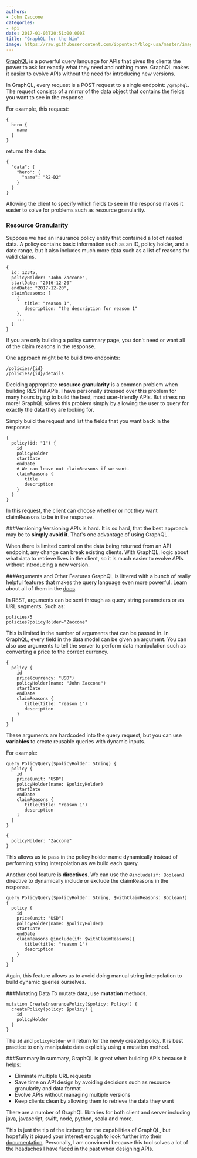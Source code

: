 ```yaml
---
authors:
- John Zaccone
categories:
- api
date: 2017-01-03T20:51:00.000Z
title: "GraphQL for the Win"
image: https://raw.githubusercontent.com/ippontech/blog-usa/master/images/2016/12/graphql-1.png
---
```


[GraphQL](http://graphql.org) is a powerful query language for APIs that gives the clients the power to ask for exactly what they need and nothing more. GraphQL makes it easier to evolve APIs without the need for introducing new versions. 

In GraphQL, every request is a POST request to a single endpoint: `/graphql`. The request consists of a mirror of the data object that contains the fields you want to see in the response.

For example, this request:
```language-json
{
  hero {
    name
  }
}
```
returns the data:
```language-json
{
  "data": {
    "hero": {
      "name": "R2-D2"
    }
  }
}
```

Allowing the client to specify which fields to see in the response makes it easier to solve for problems such as resource granularity.

### Resource Granularity

Suppose we had an insurance policy entity that contained a lot of nested data. A policy contains basic information such as an ID, policy holder, and a date range, but it also includes much more data such as a list of reasons for valid claims.

```language-json
{
  id: 12345,
  policyHolder: "John Zaccone",
  startDate: "2016-12-20"
  endDate: "2017-12-20",
  claimReasons: [
    {
       title: "reason 1",
       description: "the description for reason 1"
    },
    ...
  ]
}
```
If you are only building a policy summary page, you don't need or want all of the claim reasons in the response. 

One approach might be to build two endpoints:
```
/policies/{id}
/policies/{id}/details
```
Deciding appropriate **resource granularity** is a common problem when building RESTful APIs. I have personally stressed over this problem for many hours trying to build the best, most user-friendly APIs. But stress no more! GraphQL solves this problem simply by allowing the user to query for exactly the data they are looking for.

Simply build the request and list the fields that you want back in the response:

```language-json
{
  policy(id: "1") {
    id
    policyHolder
    startDate
    endDate
    # We can leave out claimReasons if we want.
    claimReasons {
       title
       description
    }
  }
}
```
In this request, the client can choose whether or not they want claimReasons to be in the response.

###Versioning
Versioning APIs is hard. It is so hard, that the best approach may be to **simply avoid it**. That's one advantage of using GraphQL. 

When there is limited control on the data being returned from an API endpoint, any change can break existing clients. With GraphQL, logic about what data to retrieve lives in the client, so it is much easier to evolve APIs without introducing a new version.

###Arguments and Other Features
GraphQL is littered with a bunch of really helpful features that makes the query language even more powerful. Learn about all of them in the [docs](http://graphql.org/learn/).

In REST, arguments can be sent through as query string parameters or as URL segments. Such as:
```
policies/5
policies?policyHolder="Zaccone"
```
 This is limited in the number of arguments that can be passed in. In GraphQL, every field in the data model can be given an argument. You can also use arguments to tell the server to perform data manipulation such as converting a price to the correct currency.

```language-json
{
  policy {
    id
    price(currency: "USD")
    policyHolder(name: "John Zaccone")
    startDate
    endDate
    claimReasons {
       title(title: "reason 1")
       description
    }
  }
}
```

These arguments are hardcoded into the query request, but you can use **variables** to create reusable queries with dynamic inputs.

For example:
```language-json
query PolicyQuery($policyHolder: String) {
  policy {
    id
    price(unit: "USD")
    policyHolder(name: $policyHolder)
    startDate
    endDate
    claimReasons {
       title(title: "reason 1")
       description
    }
  } 
}

{
  policyHolder: "Zaccone"
}
```
This allows us to pass in the policy holder name dynamically instead of performing string interpolation as we build each query.

Another cool feature is **directives**. We can use the `@include(if: Boolean)` directive to dynamically include or exclude the claimReasons in the response.

```language-json
query PolicyQuery($policyHolder: String, $withClaimReasons: Boolean!) {
  policy {
    id
    price(unit: "USD")
    policyHolder(name: $policyHolder)
    startDate
    endDate
    claimReasons @include(if: $withClaimReasons){
       title(title: "reason 1")
       description
    }
  }
}
```
Again, this feature allows us to avoid doing manual string interpolation to build dynamic queries ourselves.

###Mutating Data
To mutate data, use **mutation** methods. 
```language-json
mutation CreateInsurancePolicy($policy: Policy!) {
  createPolicy(policy: $policy) {
    id
    policyHolder
  }
}
```
The `id` and `policyHolder` will return for the newly created policy. It is best practice to only manipulate data explicitly using a mutation method.

 
###Summary
In summary, GraphQL is great when building APIs because it helps:

- Eliminate multiple URL requests
- Save time on API design by avoiding decisions such as resource granularity and data format
- Evolve APIs without managing multiple versions
- Keep clients clean by allowing them to retrieve the data they want

There are a number of GraphQL libraries for both client and server including  java, javascript, swift, node, python, scala and more.

This is just the tip of the iceberg for the capabilities of GraphQL, but hopefully it piqued your interest enough to look further into their [documentation](http://graphql.org/learn/). Personally, I am convinced because this tool solves a lot of the headaches I have faced in the past when designing APIs.
